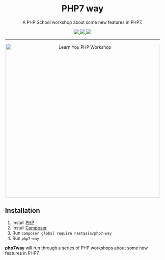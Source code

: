<h1 align="center">PHP7 way</h1>

<p align="center">
A PHP School workshop about some new features in PHP7.
</p>

<p align="center">
<a href="https://travis-ci.org/NastasiaSaby/php7-way">
    <img src="https://img.shields.io/travis/NastasiaSaby/php7-way/master.svg?style=flat-square">
</a>
<a href="https://codecov.io/github/NastasiaSaby/php7-way">
    <img src="https://img.shields.io/codecov/c/github/NastasiaSaby/php7-way.svg?style=flat-square">
</a>
<a href="https://scrutinizer-ci.com/g/NastasiaSaby/php7-way/">
    <img src="https://img.shields.io/scrutinizer/g/NastasiaSaby/php7-way.svg?style=flat-square">
</a>
</p>

----
<p align="center">
<img width="500" alt="Learn You PHP Workshop" src="http://mes-experiences-geek.fr/wp-content/uploads/2016/07/php7way.png">
</p>


## Installation

1. Install [PHP](http://php.net/downloads.php)
2. Install [Composer](https://getcomposer.org/download/)
3. Run `composer global require nastasia/php7-way`
4. Run `php7-way`

**php7way** will run through a series of PHP workshops about some new features in PHP7.
